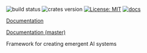 ![build status](https://travis-ci.org/awestlake87/organelle.svg?branch=master)
![crates version](https://img.shields.io/crates/v/organelle.svg)
[![License: MIT](https://img.shields.io/badge/License-MIT-yellow.svg)](https://opensource.org/licenses/MIT) 
[![docs](https://img.shields.io/badge/docs-passing-blue.svg)](https://docs.rs/organelle/0.1.0/organelle/)

[Documentation](https://docs.rs/organelle/0.1.0/organelle)

[Documentation (master)](https://awestlake87.github.io/organelle/organelle)

Framework for creating emergent AI systems
